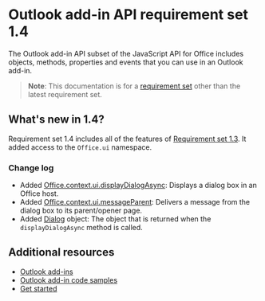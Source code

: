 # Outlook add-in API requirement set 1.4

The Outlook add-in API subset of the JavaScript API for Office includes objects, methods, properties and events that you can use in an Outlook add-in.

> **Note**: This documentation is for a [requirement set](/javascript/office/requirement-sets/outlook-api-requirement-sets) other than the latest requirement set.

## What's new in 1.4?

Requirement set 1.4 includes all of the features of [Requirement set 1.3](../requirement-set-1.3/outlook-requirement-set-1.3.md). It added access to the `Office.ui` namespace.

### Change log

- Added [Office.context.ui.displayDialogAsync](/javascript/api/office/office.officeui): Displays a dialog box in an Office host.
- Added [Office.context.ui.messageParent](/javascript/api/office/office.officeui): Delivers a message from the dialog box to its parent/opener page.
- Added [Dialog](/javascript/api/office/office.officeui) object: The object that is returned when the `displayDialogAsync` method is called.

## Additional resources

- [Outlook add-ins](https://docs.microsoft.com/outlook/add-ins/)
- [Outlook add-in code samples](https://developer.microsoft.com/outlook/gallery/?filterBy=Outlook,Samples,Add-ins)
- [Get started](https://docs.microsoft.com/outlook/add-ins/quick-start)